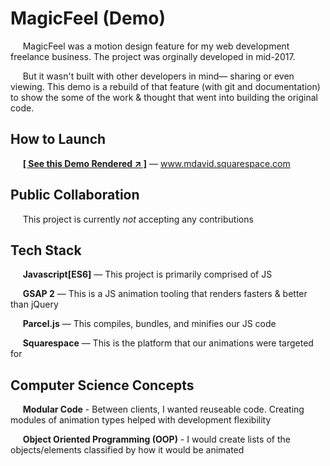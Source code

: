 # MagicFeel (Demo)

&nbsp;&nbsp;&nbsp;&nbsp;
MagicFeel was a motion design feature for my web development freelance business. The project was orginally developed in mid-2017. 

&nbsp;&nbsp;&nbsp;&nbsp;
But it wasn't built with other developers in mind— sharing or even viewing. This demo is a rebuild of that feature (with git and documentation) to show the some of the work & thought that went into building the original code.

## How to Launch

&nbsp;&nbsp;&nbsp;&nbsp;
[**[ See this Demo Rendered ↗ ]**](https://www.mdavid.squarespace.com) —
www.mdavid.squarespace.com

## Public Collaboration
&nbsp;&nbsp;&nbsp;&nbsp;
This project is currently *not* accepting any contributions

## Tech Stack
&nbsp;&nbsp;&nbsp;&nbsp;
**Javascript[ES6]** — This project is primarily comprised of JS

&nbsp;&nbsp;&nbsp;&nbsp;
**GSAP 2** — This is a JS animation tooling that renders fasters & better than jQuery

&nbsp;&nbsp;&nbsp;&nbsp;
**Parcel.js** — This compiles, bundles, and minifies our JS code

&nbsp;&nbsp;&nbsp;&nbsp;
**Squarespace** — This is the platform that our animations were targeted for

## Computer Science Concepts 

&nbsp;&nbsp;&nbsp;&nbsp;
**Modular Code** - Between clients, I wanted reuseable code. Creating modules of animation types helped with development flexibility

&nbsp;&nbsp;&nbsp;&nbsp;
**Object Oriented Programming (OOP)** - I would create lists of the objects/elements classified by how it would be animated